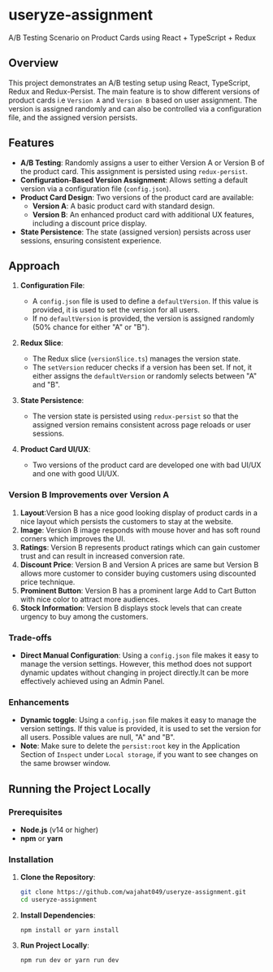 # useryze-assignment

A/B Testing Scenario on Product Cards using React + TypeScript + Redux

## Overview

This project demonstrates an A/B testing setup using React, TypeScript, Redux and Redux-Persist. The main feature is to show different versions of product cards i.e `Version A` and `Version B` based on user assignment. The version is assigned randomly and can also be controlled via a configuration file, and the assigned version persists.

## Features

- **A/B Testing**: Randomly assigns a user to either Version A or Version B of the product card. This assignment is persisted using `redux-persist`.
- **Configuration-Based Version Assignment**: Allows setting a default version via a configuration file (`config.json`).
- **Product Card Design**: Two versions of the product card are available:
  - **Version A**: A basic product card with standard design.
  - **Version B**: An enhanced product card with additional UX features, including a discount price display.
- **State Persistence**: The state (assigned version) persists across user sessions, ensuring consistent experience.

## Approach

1. **Configuration File**:

   - A `config.json` file is used to define a `defaultVersion`. If this value is provided, it is used to set the version for all users.
   - If no `defaultVersion` is provided, the version is assigned randomly (50% chance for either "A" or "B").

2. **Redux Slice**:

   - The Redux slice (`versionSlice.ts`) manages the version state.
   - The `setVersion` reducer checks if a version has been set. If not, it either assigns the `defaultVersion` or randomly selects between "A" and "B".

3. **State Persistence**:

   - The version state is persisted using `redux-persist` so that the assigned version remains consistent across page reloads or user sessions.

4. **Product Card UI/UX**:
   - Two versions of the product card are developed one with bad UI/UX and one with good UI/UX.

### Version B Improvements over Version A

1. **Layout**:Version B has a nice good looking display of product cards in a nice layout which persists the customers to stay at the website.
2. **Image**: Version B image responds with mouse hover and has soft round corners which improves the UI.
3. **Ratings**: Version B represents product ratings which can gain customer trust and can result in increased conversion rate.
4. **Discount Price**: Version B and Version A prices are same but Version B allows more customer to consider buying customers using discounted price technique.
5. **Prominent Button**: Version B has a prominent large Add to Cart Button with nice color to attract more audiences.
6. **Stock Information**: Version B displays stock levels that can create urgency to buy among the customers.

### Trade-offs

- **Direct Manual Configuration**: Using a `config.json` file makes it easy to manage the version settings. However, this method does not support dynamic updates without changing in project directly.It can be more effectively achieved using an Admin Panel.

### Enhancements

- **Dynamic toggle**: Using a `config.json` file makes it easy to manage the version settings. If this value is provided, it is used to set the version for all users. Possible values are null, "A" and "B".
- **Note**: Make sure to delete the `persist:root` key in the Application Section of `Inspect` under `Local storage`, if you want to see changes on the same browser window.

## Running the Project Locally

### Prerequisites

- **Node.js** (v14 or higher)
- **npm** or **yarn**

### Installation

1. **Clone the Repository**:

   ```bash
   git clone https://github.com/wajahat049/useryze-assignment.git
   cd useryze-assignment
   ```

2. **Install Dependencies**:

   ```
   npm install or yarn install
   ```

3. **Run Project Locally**:
   ```
   npm run dev or yarn run dev
   ```
